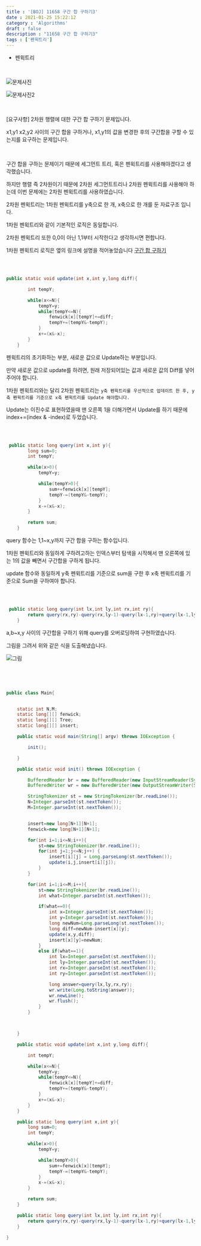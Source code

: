 ```yaml
---
title : '[BOJ] 11658 구간 합 구하기3'
date : 2021-01-25 15:22:12
category : 'Algorithms'
draft : false
description : "11658 구간 합 구하기3"
tags : ['펜윅트리']
---
```


* 펜윅트리


<br/>

![문제사진](https://user-images.githubusercontent.com/57346393/105787916-c34f9980-5fc2-11eb-8c1d-7106de736aba.png)

![문제사진2](https://user-images.githubusercontent.com/57346393/105787935-cd719800-5fc2-11eb-8efe-3feadd960021.png)

<br/>

[요구사항]
 2차원 행렬에 대한 구간 합 구하기 문제입니다. 
 
 x1,y1 x2,y2 사이의 구간 합을 구하거나, x1,y1의 값을 변경한 후의 구간합을 구할 수 있는지를 요구하는 문제입니다.



<br/>

구간 합을 구하는 문제이기 때문에 세그먼트 트리, 혹은 펜윅트리를 사용해야겠다고 생각했습니다.

하지만 행렬 즉 2차원이기 때문에 2차원 세그먼트트리나 2차원 펜윅트리를 사용해야 하는데 이번 문제에는 2차원 펜윅트리를 사용하였습니다.

2차원 펜윅트리는 1차원 펜윅트리를 y축으로 한 개, x축으로 한 개를 둔 자료구조 입니다.

1차원 펜윅트리와 같이 기본적인 로직은 동일합니다. 

2차원 펜윅트리 또한 0,0이 아닌 1,1부터 시작한다고 생각하시면 편합니다.

1차원 펜윅트리 로직은 옆의 링크에 설명을 적어놓았습니다 [구간 합 구하기](https://chmook.site/Algorithms/[BOJ]%202042%20%EA%B5%AC%EA%B0%84%20%ED%95%A9%EA%B5%AC%ED%95%98%EA%B8%B0/)



<br/>

```java

public static void update(int x,int y,long diff){

        int tempY;

        while(x<=N){
            tempY=y;
            while(tempY<=N){
                fenwick[x][tempY]+=diff;
                tempY+=(tempY&-tempY);
            }
            x+=(x&-x);
        }
    }


```

펜윅트리의 초기화하는 부분, 새로운 값으로 Update하는 부분입니다.

만약 새로운 값으로 update를 하려면, 원래 저장되어있는 값과 새로운 값의 Diff를 넣어주어야 합니다.

1차원 펜윅트리와는 달리 2차원 펜윅트리는 `y축 펜윅트리를 우선적으로 업데이트 한 후, y축 펜윅트리를 기준으로 x축 펜윅트리를 Update 해야합니다.`

Update는 이진수로 표현하였을때 맨 오른쪽 1을 더해가면서 Update를 하기 때문에 index+=(index & -index)로 두었습니다.

<br/>

```java

 public static long query(int x,int y){
        long sum=0;
        int tempY;

        while(x>0){
            tempY=y;

            while(tempY>0){
                sum+=fenwick[x][tempY];
                tempY-=(tempY&-tempY);
            }
            x-=(x&-x);
        }

        return sum;
    }

```

query 함수는 1,1~x,y까지 구간 합을 구하는 함수입니다. 

1차원 펜윅트리와 동일하게 구하려고하는 인덱스부터 탐색을 시작해서 맨 오른쪽에 있는 1의 값을 빼면서 구간합을 구하게 됩니다.

update 함수와 동일하게 y축 펜윅트리를 기준으로 sum을 구한 후 x축 펜윅트리를 기준으로 Sum을 구하여야 합니다.



<br/>

```java

 public static long query(int lx,int ly,int rx,int ry){
        return query(rx,ry)-query(rx,ly-1)-query(lx-1,ry)+query(lx-1,ly-1);
    }

```

a,b~x,y 사이의 구간합을 구하기 위해 query를 오버로딩하여 구현하였습니다.

그림을 그려서 위와 같은 식을 도출해냈습니다.

![그림](https://user-images.githubusercontent.com/57346393/105790245-4672ee80-5fc7-11eb-83ea-c8e65a01abf3.jpeg)

<br/> <br/>

```java

public class Main{


    static int N,M;
    static long[][] fenwick;
    static long[][] Tree;
    static long[][] insert;

    public static void main(String[] argv) throws IOException {

        init();

    }

    public static void init() throws IOException {

        BufferedReader br = new BufferedReader(new InputStreamReader(System.in));
        BufferedWriter wr = new BufferedWriter(new OutputStreamWriter(System.out));

        StringTokenizer st = new StringTokenizer(br.readLine());
        N=Integer.parseInt(st.nextToken());
        M=Integer.parseInt(st.nextToken());


        insert=new long[N+1][N+1];
        fenwick=new long[N+1][N+1];

        for(int i=1;i<=N;i++){
            st=new StringTokenizer(br.readLine());
            for(int j=1;j<=N;j++) {
                insert[i][j] = Long.parseLong(st.nextToken());
                update(i,j,insert[i][j]);
            }
        }

        for(int i=1;i<=M;i++){
            st=new StringTokenizer(br.readLine());
            int what=Integer.parseInt(st.nextToken());

            if(what==0){
                int x=Integer.parseInt(st.nextToken());
                int y=Integer.parseInt(st.nextToken());
                long newNum=Long.parseLong(st.nextToken());
                long diff=newNum-insert[x][y];
                update(x,y,diff);
                insert[x][y]=newNum;
            }
            else if(what==1){
                int lx=Integer.parseInt(st.nextToken());
                int ly=Integer.parseInt(st.nextToken());
                int rx=Integer.parseInt(st.nextToken());
                int ry=Integer.parseInt(st.nextToken());

                long answer=query(lx,ly,rx,ry);
                wr.write(Long.toString(answer));
                wr.newLine();
                wr.flush();
            }
        }



    }

    public static void update(int x,int y,long diff){

        int tempY;

        while(x<=N){
            tempY=y;
            while(tempY<=N){
                fenwick[x][tempY]+=diff;
                tempY+=(tempY&-tempY);
            }
            x+=(x&-x);
        }
    }

    public static long query(int x,int y){
        long sum=0;
        int tempY;

        while(x>0){
            tempY=y;

            while(tempY>0){
                sum+=fenwick[x][tempY];
                tempY-=(tempY&-tempY);
            }
            x-=(x&-x);
        }

        return sum;
    }

    public static long query(int lx,int ly,int rx,int ry){
        return query(rx,ry)-query(rx,ly-1)-query(lx-1,ry)+query(lx-1,ly-1);
    }

}


```